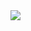 <img src="https://icdn.lenta.ru/images/2022/02/22/12/20220222122412571/wide_4_3_f7a1fd0b424854c0415f2faa1efa1b93.jpeg">
